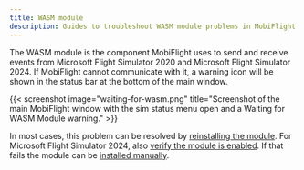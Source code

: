 ```yaml
---
title: WASM module
description: Guides to troubleshoot WASM module problems in MobiFlight.
---
```


The WASM module is the component MobiFlight uses to send and receive events from Microsoft Flight Simulator 2020 and Microsoft Flight Simulator 2024. If MobiFlight cannot communicate with it, a warning icon will be shown in the status bar at the bottom of the main window.

{{< screenshot image="waiting-for-wasm.png" title="Screenshot of the main MobiFlight window with the sim status menu open and a Waiting for WASM Module warning." >}}

In most cases, this problem can be resolved by [reinstalling the module](/guides/wasm-module/wasm-reinstall/). For Microsoft Flight Simulator 2024, also [verify the module is enabled](/guides/wasm-module/enable-in-msfs2024). If that fails the module can be [installed manually](/guides/wasm-module/wasm-manual-install/).
